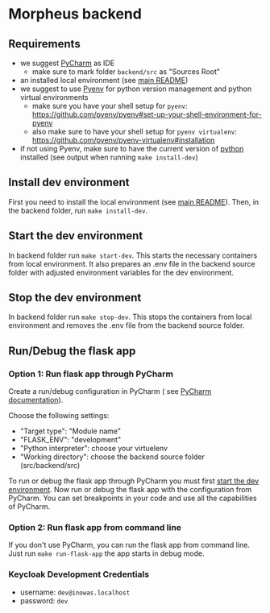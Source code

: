 # Morpheus backend

## Requirements

* we suggest [PyCharm](https://www.jetbrains.com/pycharm/) as IDE
  * make sure to mark folder `backend/src` as "Sources Root"
* an installed local environment (see [main README](../../Readme.md#install-local-environment))
* we suggest to use [Pyenv](https://github.com/pyenv/pyenv) for python version management and python virtual
  environments
  * make sure you have your shell setup
    for `pyenv`: https://github.com/pyenv/pyenv#set-up-your-shell-environment-for-pyenv
  * also make sure to have your shell setup
    for `pyenv virtualenv`: https://github.com/pyenv/pyenv-virtualenv#installation
* if not using Pyenv, make sure to have the current version of [python](https://www.python.org/) installed (see output
  when running `make install-dev`)

## Install dev environment

First you need to install the local environment (see [main README](../../Readme.md#install-local-environment)).
Then, in the backend folder, run `make install-dev`.

## Start the dev environment

In backend folder run `make start-dev`. This starts the necessary containers from local environment. It also prepares an
.env file in the backend source folder with adjusted environment variables for the dev environment.

## Stop the dev environment

In backend folder run `make stop-dev`. This stops the containers from local environment and removes the .env file from
the backend source folder.

## Run/Debug the flask app

### Option 1: Run flask app through PyCharm

Create a run/debug configuration in PyCharm (
see [PyCharm documentation](https://www.jetbrains.com/help/pycharm/run-debug-configuration-flask-server.html)).

Choose the following settings:

* "Target type": "Module name"
* "FLASK_ENV": "development"
* "Python interpreter": choose your virtuelenv
* "Working directory": choose the backend source folder (src/backend/src)

To run or debug the flask app through PyCharm you must first [start the dev environment](#start-the-dev-environment).
Now run or debug the flask app with the configuration from PyCharm. You can set breakpoints in your code and use all the
capabilities of PyCharm.

### Option 2: Run flask app from command line

If you don't use PyCharm, you can run the flask app from command line. Just run `make run-flask-app` the app starts in
debug mode.

### Keycloak Development Credentials

* username: `dev@inowas.localhost`
* password: `dev`

